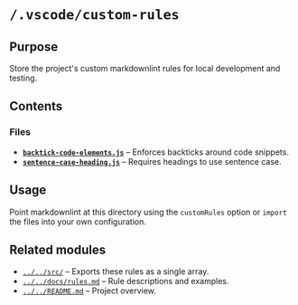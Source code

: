 # `/.vscode/custom-rules`

## Purpose

Store the project's custom markdownlint rules for local development and testing.

## Contents

### Files

* **[`backtick-code-elements.js`](./backtick-code-elements.js)** – Enforces backticks around code snippets.
* **[`sentence-case-heading.js`](./sentence-case-heading.js)** – Requires headings to use sentence case.

## Usage

Point markdownlint at this directory using the `customRules` option or `import` the files into your own configuration.

## Related modules

* [`../../src/`](../../src/) – Exports these rules as a single array.
* [`../../docs/rules.md`](../../docs/rules.md) – Rule descriptions and examples.
* [`../../README.md`](../../README.md) – Project overview.
